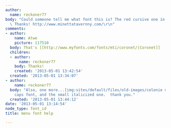 ```yaml
---
author:
  name: reckoner77
body: "Could someone tell me what font this is? The red cursive one in \"Hours & Directions.\"
  \ Thanks! http://www.minettatavernny.com/\r\n"
comments:
- author:
    name: Atwe
    picture: 117510
  body: That's [[http://www.myfonts.com/fonts/mti/coronet/|Coronet]]
  children:
  - author:
      name: reckoner77
    body: Thanks!
    created: '2013-05-01 13:42:54'
  created: '2013-05-01 13:34:07'
- author:
    name: reckoner77
  body: "Also, one more...[img:sites/default/files/old-images/colonie menu_4078.jpg]\r\nThe
    caps font, and the small italicized one.  thank you."
  created: '2013-05-01 13:44:12'
date: '2013-05-01 13:14:54'
node_type: font_id
title: menu font help

---
```

